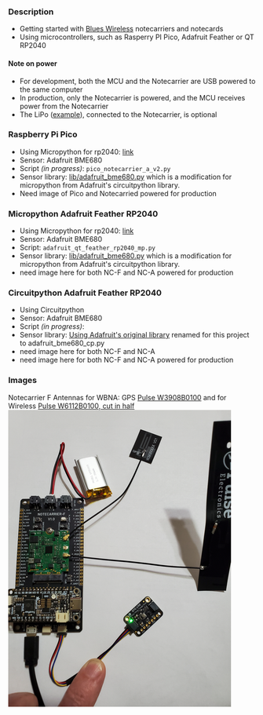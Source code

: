### Description
* Getting started with [Blues Wireless](https://blues.io) notecarriers and notecards
* Using microcontrollers, such as Rasperry PI Pico, Adafruit Feather or QT RP2040

#### Note on power
* For development, both the MCU and the Notecarrier are USB powered to the same computer
* In production, only the Notecarrier is powered, and the MCU receives power from the Notecarrier
* The LiPo ([example](https://www.adafruit.com/product/2011)), connected to the Notecarrier, is optional

### Raspberry Pi Pico
* Using Micropython for rp2040: [link](https://micropython.org/download/rp2-pico/)
* Sensor: Adafruit BME680
* Script _(in progress)_: `pico_notecarrier_a_v2.py`
* Sensor library: [lib/adafruit_bme680.py](https://github.com/bsatrom/notecard-pico) which is a modification for micropython from Adafruit's circuitpython library.
* Need image of Pico and Notecarried powered for production

### Micropython Adafruit Feather RP2040
* Using Micropython for rp2040: [link](https://micropython.org/download/ADAFRUIT_FEATHER_RP2040/)
* Sensor: Adafruit BME680
* Script: `adafruit_qt_feather_rp2040_mp.py`
* Sensor library: [lib/adafruit_bme680.py](https://github.com/bsatrom/notecard-pico) which is a modification for micropython from Adafruit's circuitpython library.
* need image here for both NC-F and NC-A powered for production

### Circuitpython Adafruit Feather RP2040
* Using Circuitpython
* Sensor: Adafruit BME680
* Script _(in progress)_:
* Sensor library: [Using Adafruit's original library](https://github.com/adafruit/Adafruit_CircuitPython_BME680/blob/main/adafruit_bme680.py) renamed for this project to adafruit_bme680_cp.py
* need image here for both NC-F and NC-A
* need image here for both NC-F and NC-A powered for production

### Images
Notecarrier F Antennas for WBNA: GPS [Pulse W3908B0100](https://www.digikey.com/en/products/detail/pulse-electronics/W3908B0100/7667475) and for Wireless [Pulse W6112B0100, cut in half](https://www.digikey.com/en/products/detail/pulse-electronics/W6112B0100/6566097)
![Notecarrier F/Adafruit Feather RP2040](images/NC-F_feather_rp2040.png)
